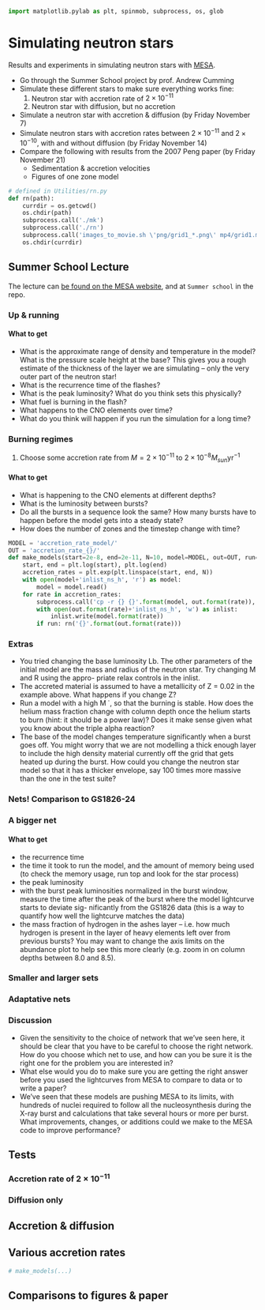 

```python
import matplotlib.pylab as plt, spinmob, subprocess, os, glob
```

# Simulating neutron stars

Results and experiments in simulating neutron stars with [MESA](http://mesa.sourceforge.net).

- Go through the Summer School project by prof. Andrew Cumming
- Simulate these different stars to make sure everything works fine:
    1. Neutron star with accretion rate of $2\times10^{-11}$
    2. Neutron star with diffusion, but no accretion
- Simulate a neutron star with accretion & diffusion (by Friday November 7)
- Simulate neutron stars with accretion rates between $2\times10^{-11}$ and $2\times10^{-10}$, with and without diffusion (by Friday November 14)
- Compare the following with results from the 2007 Peng paper (by Friday November 21)
    - Sedimentation & accretion velocities
    - Figures of one zone model


```python
# defined in Utilities/rn.py
def rn(path):
    currdir = os.getcwd()
    os.chdir(path)
    subprocess.call('./mk')
    subprocess.call('./rn')
    subprocess.call('images_to_movie.sh \'png/grid1_*.png\' mp4/grid1.mp4')
    os.chdir(currdir)
```

## Summer School Lecture

The lecture can [be found on the MESA website](http://mesastar.org/teaching-materials/2015-mesa-summer-school/cumming), and at `Summer school` in the repo.

### Up & running

#### What to get

- What is the approximate range of density and temperature in the model? What is the pressure scale height at the base? This gives you a rough estimate of the thickness of the layer we are simulating – only the very outer part of the neutron star!
- What is the recurrence time of the flashes?
- What is the peak luminosity? What do you think sets this physically?
- What fuel is burning in the flash?
- What happens to the CNO elements over time?
- What do you think will happen if you run the simulation for a long time?

### Burning regimes

1. Choose some accretion rate from $M=2\times10^{-11}$ to $2\times10^{-8}M_{sun}\mathrm{yr}^{-1}$

#### What to get

- What is happening to the CNO elements at different depths?
- What is the luminosity between bursts?
- Do all the bursts in a sequence look the same? How many bursts have to happen before the model gets into a steady state?
- How does the number of zones and the timestep change with time?


```python
MODEL = 'accretion_rate_model/'
OUT = 'accretion_rate_{}/'
def make_models(start=2e-8, end=2e-11, N=10, model=MODEL, out=OUT, run=False):
    start, end = plt.log(start), plt.log(end)
    accretion_rates = plt.exp(plt.linspace(start, end, N))
    with open(model+'inlist_ns_h', 'r') as model:
        model = model.read()
    for rate in accretion_rates:
        subprocess.call('cp -r {} {}'.format(model, out.format(rate)), shell=True)
        with open(out.format(rate)+'inlist_ns_h', 'w') as inlist:
            inlist.write(model.format(rate))
        if run: rn('{}'.format(out.format(rate)))
```

### Extras

- You tried changing the base luminosity Lb. The other parameters of the initial model are the mass and radius of the neutron star. Try changing M and R using the appro- priate relax controls in the inlist.
- The accreted material is assumed to have a metallicity of Z = 0.02 in the example above. What happens if you change Z?
- Run a model with a high M ̇ , so that the burning is stable. How does the helium mass fraction change with column depth once the helium starts to burn (hint: it should be a power law)? Does it make sense given what you know about the triple alpha reaction?
- The base of the model changes temperature significantly when a burst goes off. You might worry that we are not modelling a thick enough layer to include the high density material currently off the grid that gets heated up during the burst. How could you change the neutron star model so that it has a thicker envelope, say 100 times more massive than the one in the test suite?

### Nets! Comparison to GS1826-24

### A bigger net

#### What to get

- the recurrence time
- the time it took to run the model, and the amount of memory being used (to check the memory usage, run top and look for the star process)
- the peak luminosity
- with the burst peak luminosities normalized in the burst window, measure the time after the peak of the burst where the model lightcurve starts to deviate sig- nificantly from the GS1826 data (this is a way to quantify how well the lightcurve matches the data)
- the mass fraction of hydrogen in the ashes layer – i.e. how much hydrogen is present in the layer of heavy elements left over from previous bursts? You may want to change the axis limits on the abundance plot to help see this more clearly (e.g. zoom in on column depths between 8.0 and 8.5).

### Smaller and larger sets

### Adaptative nets

### Discussion

- Given the sensitivity to the choice of network that we’ve seen here, it should be clear that you have to be careful to choose the right network. How do you choose which net to use, and how can you be sure it is the right one for the problem you are interested in?
- What else would you do to make sure you are getting the right answer before you used the lightcurves from MESA to compare to data or to write a paper?
- We’ve seen that these models are pushing MESA to its limits, with hundreds of nuclei required to follow all the nucleosynthesis during the X-ray burst and calculations that take several hours or more per burst. What improvements, changes, or additions could we make to the MESA code to improve performance?

## Tests

### Accretion rate of $2\times10^{-11}$

### Diffusion only

## Accretion & diffusion

## Various accretion rates


```python
# make_models(...)
```

## Comparisons to figures & paper


```python

```
